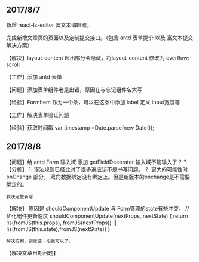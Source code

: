 2017/8/7
--------

新增 react-lz-editor 富文本编辑器。

完成新增文章页的页面以及定制提交接口。（包含 antd 表单提价 以及 富文本提交解决方案）


【解决】layout-content 超出部分会隐藏，将layout-content 修改为 overflow: scroll


【工作】添加 antd 表单

【问题】添加表单组件老是出错，原因在与忘记组件名大写

【经验】FormItem 作为一个条，可以在这条中添加 label 定义 input宽度等

【工作】解决表单验证问题

【经验】获取时间戳 var timestamp =Date.parse(new Date());



2017/8/8
--------

【问题】给 antd Form 输入域 添加 getFieldDecorator 输入域不能输入了？？
【分析】
    1. 语法规则已经比对了很多遍应该不是书写问题。
    2. 更大的可能性时 onChange 部分， 双向数据绑定没有绑定上。但是新版本的onchange是不需要绑定的。
    
    我决定重新写
【解决】
    原因是 shouldComponentUpdate 与 Form管理的state有些冲突。
     // 优化组件更新速度
    shouldComponentUpdate(nextProps, nextState) {
        return !is(fromJS(this.props), fromJS(nextProps)) || !is(fromJS(this.state),fromJS(nextState))
    }

    解决方案，删除这一段就可以了。


【解决文章日期问题】
